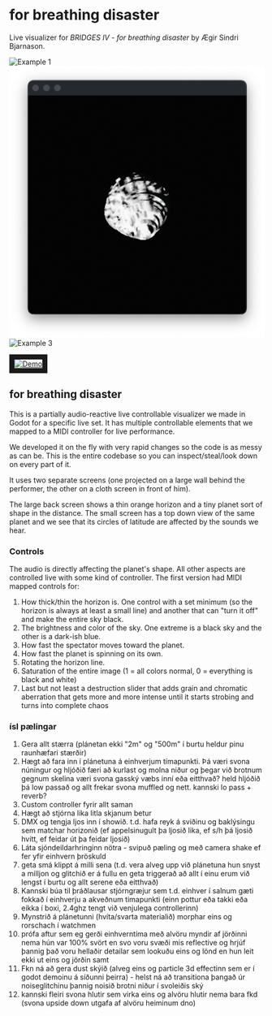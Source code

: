 # for breathing disaster # 
Live visualizer for *BRIDGES IV - for breathing disaster* by Ægir Sindri Bjarnason.


<picture>
  <img alt="Example 1" src="images/vintage_litir2.png">
</picture>


<picture>
  <img alt="Example 2" src="images/bw.png">
</picture>


<picture>
  <img alt="Example 3" src="images/rautt_mikid_noise.png">
</picture>

<a href="http://www.youtube.com/watch?feature=player_embedded&v=Iujgjn5zlJ4
" target="_blank"><img src="http://img.youtube.com/vi/Iujgjn5zlJ4/0.jpg" 
alt="Demo" width="240" height="180" border="10" /></a>

## for breathing disaster ##

This is a partially audio-reactive live controllable visualizer we made in Godot for a specific live set.
It has multiple controllable elements that we mapped to a MIDI controller for live performance.

We developed it on the fly with very rapid changes so the code is as messy as can be. This is the entire codebase so you can inspect/steal/look down on every part of it.

It uses two separate screens (one projected on a large wall behind the performer, the other on a cloth screen in front of him).

The large back screen shows a thin orange horizon and a tiny planet sort of shape in the distance. The small screen has a top down view of the same planet and we see that its circles of latitude are affected by the sounds we hear.

### Controls ###
The audio is directly affecting the planet's shape. All other aspects are controlled live with some kind of controller. The first version had MIDI mapped controls for:
1. How thick/thin the horizon is. One control with a set minimum (so the horizon is always at least a small line) and another that can "turn it off" and make the entire sky black.
2. The brightness and color of the sky. One extreme is a black sky and the other is a dark-ish blue.
3. How fast the spectator moves toward the planet.
4. How fast the planet is spinning on its own.
5. Rotating the horizon line.
6. Saturation of the entire image (1 = all colors normal, 0 = everything is black and white)
7. Last but not least a destruction slider that adds grain and chromatic aberration that gets more and more intense until it starts strobing and turns into complete chaos



### ísl pælingar ###
1. Gera allt stærra (plánetan ekki "2m" og "500m" í burtu heldur pinu raunhæfari stærðir)
2. Hægt að fara inn í plánetuna á einhverjum tímapunkti. Þá væri svona núningur og hljóðið færi að kurlast og molna niður og þegar við brotnum gegnum skelina væri svona gasský væbs inní eða eitthvað? held hljóðið þá low passað og allt frekar svona muffled og nett. kannski lo pass + reverb?
3. Custom controller fyrir allt saman
4. Hægt að stjórna lika litla skjanum betur
5. DMX og tengja ljos inn í showið. t.d. hafa reyk á sviðinu og baklýsingu sem matchar horizonið (ef appelsinugult þa ljosið lika, ef s/h þá ljosið hvítt, ef feidar út þa feidar ljosið)
6. Láta sjóndeildarhringinn nötra - svipuð pæling og með camera shake ef fer yfir einhvern þröskuld
7. geta smá klippt á milli sena (t.d. vera alveg upp við plánetuna hun snyst a milljon og glitchið er á fullu en geta triggerað að allt í einu erum við lengst í burtu og allt serene eða eitthvað)
8. Kannski búa til þráðlausar stjórngræjur sem t.d. einhver í salnum gæti fokkað í einhverju a akveðnum timapunkti (einn pottur eða takki eða eikka í boxi, 2.4ghz tengt við venjulega controllerinn)
9. Mynstrið á plánetunni (hvíta/svarta materialið) morphar eins og rorschach í watchmen
10. prófa aftur sem eg gerði einhverntíma með alvöru myndir af jörðinni nema hún var 100% svört en svo voru svæði mis reflective og hrjúf þannig það voru hellaðir detailar sem lookuðu eins og lönd en hun leit ekki ut eins og jörðin samt
11. Fkn ná að gera dust skýið (alveg eins og particle 3d effectinn sem er í godot demoinu á síðunni þeirra) - helst ná að transitiona þangað úr noiseglitchinu þannig noisið brotni niður í svoleiðis ský
12. kannski fleiri svona hlutir sem virka eins og alvöru hlutir nema bara fkd (svona upside down utgafa af alvöru heiminum dno)


<!-- 
It starts with a 
weird planet kind of shape floating in space and rotating, way in the distance. Behind the planet is a thin orange
horizon The spectator (our point of view) moves closer and closer to the planet, as we approach it the horizon
line grows and the sky lightens and turns blue. We see the planet  -->
